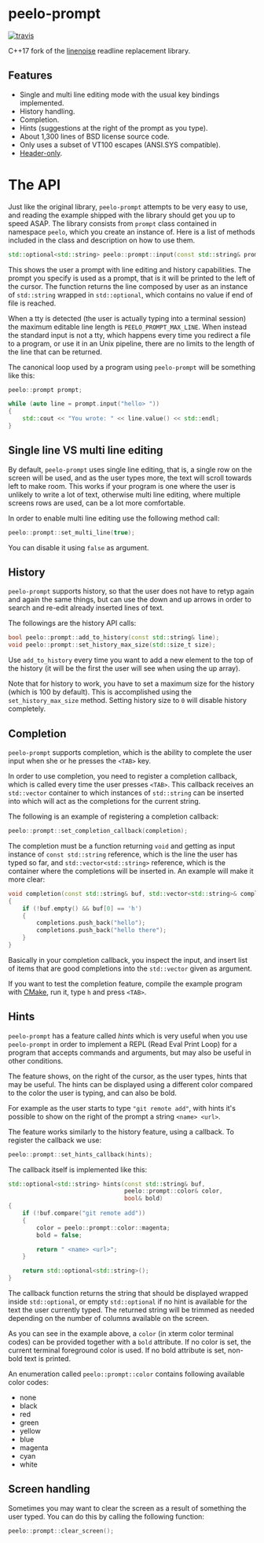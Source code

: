 # peelo-prompt

[![travis][travis-image]][travis-url]

C++17 fork of the [linenoise] readline replacement library.

[linenoise]: https://github.com/antirez/linenoise

## Features

* Single and multi line editing mode with the usual key bindings implemented.
* History handling.
* Completion.
* Hints (suggestions at the right of the prompt as you type).
* About 1,300 lines of BSD license source code.
* Only uses a subset of VT100 escapes (ANSI.SYS compatible).
* [Header-only].

[Header-only]: https://en.wikipedia.org/wiki/Header-only

# The API

Just like the original library, `peelo-prompt` attempts to be very easy to
use, and reading the example shipped with the library should get you up to
speed ASAP. The library consists from `prompt` class contained in namespace
`peelo`, which you create an instance of. Here is a list of methods included
in the class and description on how to use them.

```cpp
std::optional<std::string> peelo::prompt::input(const std::string& prompt);
```

This shows the user a prompt with line editing and history capabilities. The
prompt you specify is used as a prompt, that is it will be printed to the left
of the cursor. The function returns the line composed by user as an instance of
`std::string` wrapped in `std::optional`, which contains no value if end of
file is reached.

When a tty is detected (the user is actually typing into a terminal session)
the maximum editable line length is `PEELO_PROMPT_MAX_LINE`. When instead the
standard input is not a tty, which happens every time you redirect a file
to a program, or use it in an Unix pipeline, there are no limits to the
length of the line that can be returned.

The canonical loop used by a program using `peelo-prompt` will be something
like this:

```cpp
peelo::prompt prompt;

while (auto line = prompt.input("hello> "))
{
    std::cout << "You wrote: " << line.value() << std::endl;
}
```

## Single line VS multi line editing

By default, `peelo-prompt` uses single line editing, that is, a single row
on the screen will be used, and as the user types more, the text will scroll
towards left to make room. This works if your program is one where the user is
unlikely to write a lot of text, otherwise multi line editing, where multiple
screens rows are used, can be a lot more comfortable.

In order to enable multi line editing use the following method call:

```cpp
peelo::prompt::set_multi_line(true);
```

You can disable it using `false` as argument.

## History

`peelo-prompt` supports history, so that the user does not have to retyp
again and again the same things, but can use the down and up arrows in order to
search and re-edit already inserted lines of text.

The followings are the history API calls:

```cpp
bool peelo::prompt::add_to_history(const std::string& line);
void peelo::prompt::set_history_max_size(std::size_t size);
```

Use `add_to_history` every time you want to add a new element to the top of the
history (it will be the first the user will see when using the up array).

Note that for history to work, you have to set a maximum size for the history
(which is 100 by default). This is accomplished using the
`set_history_max_size` method. Setting history size to `0` will disable history
completely.

## Completion

`peelo-prompt` supports completion, which is the ability to complete the
user input when she or he presses the `<TAB>` key.

In order to use completion, you need to register a completion callback, which
is called every time the user presses `<TAB>`. This callback receives an
`std::vector` container to which instances of `std::string` can be inserted
into which will act as the completions for the current string.

The following is an example of registering a completion callback:

```cpp
peelo::prompt::set_completion_callback(completion);
```

The completion must be a function returning `void` and getting as input
instance of `const std::string` reference, which is the line the user has typed
so far, and `std::vector<std::string>` reference, which is the container where
the completions will be inserted in. An example will make it more clear:

```cpp
void completion(const std::string& buf, std::vector<std::string>& completions)
{
    if (!buf.empty() && buf[0] == 'h')
    {
        completions.push_back("hello");
        completions.push_back("hello there");
    }
}
```

Basically in your completion callback, you inspect the input, and insert list
of items that are good completions into the `std::vector` given as argument.

If you want to test the completion feature, compile the example program with
[CMake], run it, type `h` and press `<TAB>`.

[CMake]: https://cmake.org

## Hints

`peelo-prompt` has a feature called *hints* which is very useful when you
use `peelo-prompt` in order to implement a REPL (Read Eval Print Loop) for
a program that accepts commands and arguments, but may also be useful in other
conditions.

The feature shows, on the right of the cursor, as the user types, hints that
may be useful. The hints can be displayed using a different color compared
to the color the user is typing, and can also be bold.

For example as the user starts to type `"git remote add"`, with hints it's
possible to show on the right of the prompt a string `<name> <url>`.

The feature works similarly to the history feature, using a callback. To
register the callback we use:

```cpp
peelo::prompt::set_hints_callback(hints);
```

The callback itself is implemented like this:

```cpp
std::optional<std::string> hints(const std::string& buf,
                                 peelo::prompt::color& color,
                                 bool& bold)
{
    if (!buf.compare("git remote add"))
    {
        color = peelo::prompt::color::magenta;
        bold = false;

        return " <name> <url>";
    }

    return std::optional<std::string>();
}
```

The callback function returns the string that should be displayed wrapped
inside `std::optional`, or empty `std::optional` if no hint is available for
the text the user currently typed. The returned string will be trimmed as
needed depending on the number of columns available on the screen.

As you can see in the example above, a `color` (in xterm color terminal codes)
can be provided together with a `bold` attribute. If no color is set, the
current terminal foreground color is used. If no bold attribute is set,
non-bold text is printed.

An enumeration called `peelo::prompt::color` contains following available color
codes:

- none
- black
- red
- green
- yellow
- blue
- magenta
- cyan
- white

## Screen handling

Sometimes you may want to clear the screen as a result of something the
user typed. You can do this by calling the following function:

```cpp
peelo::prompt::clear_screen();
```

[travis-image]: https://travis-ci.com/peelonet/peelo-prompt.svg?branch=master
[travis-url]: https://travis-ci.com/peelonet/peelo-prompt
